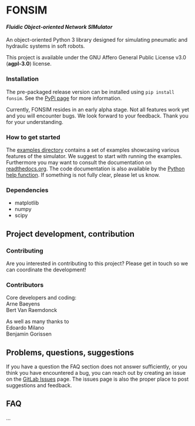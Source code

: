 # FONSIM
#### _Fluidic Object-oriented Network SIMulator_

An object-oriented Python 3 library designed for simulating pneumatic and hydraulic systems in soft robots.

This project is available under the GNU Affero General Public License v3.0 (**agpl-3.0**) license.

### Installation
The pre-packaged release version can be installed using `pip install fonsim`.
See the [PyPi page](https://pypi.org/project/fonsim/) for more information.

Currently, FONSIM resides in an early alpha stage.
Not all features work yet and you will encounter bugs.
We look forward to your feedback.
Thank you for your understanding.


### How to get started
The [examples directory](https://gitlab.com/abaeyens/fonsim/-/tree/master/examples) contains a set of examples showcasing various features of the simulator.
We suggest to start with running the examples.
Furthermore you may want to consult the documentation on
[readthedocs.org](https://fonsim.readthedocs.io/en/feature-doc/introduction.html).
The code documentation is also available by the
[Python help function](https://www.programiz.com/python-programming/docstrings#help).
If something is not fully clear, please let us know.

### Dependencies
* matplotlib
* numpy
* scipy



## Project development, contribution

### Contributing
Are you interested in contributing to this project?
Please get in touch so we can coordinate the development!

### Contributors
Core developers and coding:  
Arne Baeyens  
Bert Van Raemdonck  

As well as many thanks to  
Edoardo Milano  
Benjamin Gorissen  


## Problems, questions, suggestions
If you have a question the FAQ section does not answer sufficiently,
or you think you have encountered a bug,
you can reach out by creating an issue on the
[GitLab Issues](https://gitlab.com/abaeyens/fonsim/-/issues) page.
The issues page is also the proper place to post suggestions and feedback.


## FAQ
...
